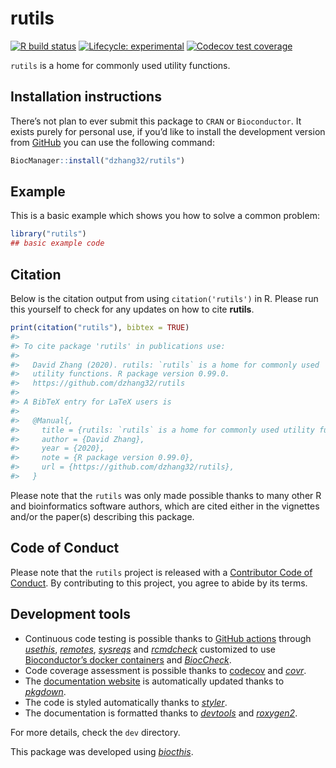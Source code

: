 
# rutils

<!-- badges: start -->

[![R build
status](https://github.com/dzhang32/rutils/workflows/R-CMD-check-bioc/badge.svg)](https://github.com/dzhang32/rutils/actions)
[![Lifecycle:
experimental](https://img.shields.io/badge/lifecycle-experimental-orange.svg)](https://www.tidyverse.org/lifecycle/#experimental)
[![Codecov test
coverage](https://codecov.io/gh/dzhang32/rutils/branch/master/graph/badge.svg)](https://codecov.io/gh/dzhang32/rutils?branch=master)
<!-- badges: end -->

`rutils` is a home for commonly used utility functions.

## Installation instructions

There’s not plan to ever submit this package to `CRAN` or
`Bioconductor`. It exists purely for personal use, if you’d like to
install the development version from [GitHub](https://github.com/) you
can use the following command:

``` r
BiocManager::install("dzhang32/rutils")
```

## Example

This is a basic example which shows you how to solve a common problem:

``` r
library("rutils")
## basic example code
```

## Citation

Below is the citation output from using `citation('rutils')` in R.
Please run this yourself to check for any updates on how to cite
**rutils**.

``` r
print(citation("rutils"), bibtex = TRUE)
#> 
#> To cite package 'rutils' in publications use:
#> 
#>   David Zhang (2020). rutils: `rutils` is a home for commonly used
#>   utility functions. R package version 0.99.0.
#>   https://github.com/dzhang32/rutils
#> 
#> A BibTeX entry for LaTeX users is
#> 
#>   @Manual{,
#>     title = {rutils: `rutils` is a home for commonly used utility functions},
#>     author = {David Zhang},
#>     year = {2020},
#>     note = {R package version 0.99.0},
#>     url = {https://github.com/dzhang32/rutils},
#>   }
```

Please note that the `rutils` was only made possible thanks to many
other R and bioinformatics software authors, which are cited either in
the vignettes and/or the paper(s) describing this package.

## Code of Conduct

Please note that the `rutils` project is released with a [Contributor
Code of
Conduct](https://contributor-covenant.org/version/2/0/CODE_OF_CONDUCT.html).
By contributing to this project, you agree to abide by its terms.

## Development tools

  - Continuous code testing is possible thanks to [GitHub
    actions](https://www.tidyverse.org/blog/2020/04/usethis-1-6-0/)
    through *[usethis](https://CRAN.R-project.org/package=usethis)*,
    *[remotes](https://CRAN.R-project.org/package=remotes)*,
    *[sysreqs](https://github.com/r-hub/sysreqs)* and
    *[rcmdcheck](https://CRAN.R-project.org/package=rcmdcheck)*
    customized to use [Bioconductor’s docker
    containers](https://www.bioconductor.org/help/docker/) and
    *[BiocCheck](https://bioconductor.org/packages/3.11/BiocCheck)*.
  - Code coverage assessment is possible thanks to
    [codecov](https://codecov.io/gh) and
    *[covr](https://CRAN.R-project.org/package=covr)*.
  - The [documentation website](http://dzhang32.github.io/rutils) is
    automatically updated thanks to
    *[pkgdown](https://CRAN.R-project.org/package=pkgdown)*.
  - The code is styled automatically thanks to
    *[styler](https://CRAN.R-project.org/package=styler)*.
  - The documentation is formatted thanks to
    *[devtools](https://CRAN.R-project.org/package=devtools)* and
    *[roxygen2](https://CRAN.R-project.org/package=roxygen2)*.

For more details, check the `dev` directory.

This package was developed using
*[biocthis](https://github.com/lcolladotor/biocthis)*.
